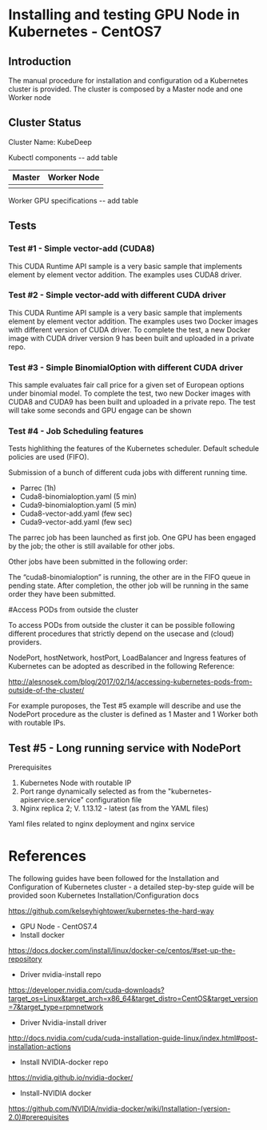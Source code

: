 # Installing and testing GPU Node in Kubernetes - CentOS7

## Introduction

The manual procedure for installation and configuration od a Kubernetes cluster is provided. The cluster is composed by a Master node and one Worker node

## Cluster Status

Cluster Name: KubeDeep

Kubectl components
-- add table

| Master | Worker Node |
| --- | --- |
| | |

Worker GPU specifications
-- add table

## Tests
### Test #1 - Simple vector-add (CUDA8)
This CUDA Runtime API sample is a very basic sample that implements element by element vector addition.
The examples uses CUDA8 driver.

### Test #2 - Simple vector-add with different CUDA driver
This CUDA Runtime API sample is a very basic sample that implements element by element vector addition.
The examples uses two Docker images with different version of CUDA driver.
To complete the test, a new Docker image with CUDA driver version 9 has been built and uploaded in a private repo.

### Test #3 - Simple BinomialOption with different CUDA driver
This sample evaluates fair call price for a given set of European options under binomial model.
To complete the test, two new Docker images with CUDA8 and CUDA9 has been built and uploaded in a private repo.
The test will take some seconds and GPU engage can be shown

### Test #4 - Job Scheduling features

Tests highlithing the features of the Kubernetes scheduler.
Default schedule policies are used (FIFO).

Submission of a bunch of different cuda jobs with different running time.
* Parrec (1h)
* Cuda8-binomialoption.yaml (5 min)
* Cuda9-binomialoption.yaml (5 min)
* Cuda8-vector-add.yaml (few sec)
* Cuda9-vector-add.yaml (few sec)

The parrec job has been launched as first job. One GPU has been engaged by the job; the other is still available for other jobs.

Other jobs have been submitted in the following order:

The “cuda8-binomialoption” is running, the other are in the FIFO queue in pending state. After completion, the other job will be running in the same order they have been submitted.

#Access PODs from outside the cluster

To access PODs from outside the cluster it can be possible following different procedures that strictly depend on the usecase and (cloud) providers.

NodePort, hostNetwork, hostPort, LoadBalancer and Ingress features of Kubernetes can be adopted as described in the following Reference:

http://alesnosek.com/blog/2017/02/14/accessing-kubernetes-pods-from-outside-of-the-cluster/

For example puroposes, the Test #5 example will describe and use the NodePort procedure as the cluster is defined as 1 Master and 1 Worker both with routable IPs.

## Test #5 - Long running service with NodePort

Prerequisites

1. Kubernetes Node with routable IP
2. Port range dynamically selected as from the "kubernetes-apiservice.service" configuration file
3. Nginx replica 2; V. 1.13.12 - latest (as from the YAML files)

Yaml files related to nginx deployment and nginx service


# References

The following guides have been followed for the Installation and Configuration of Kubernetes cluster - a detailed step-by-step guide will be provided soon
Kubernetes Installation/Configuration docs

https://github.com/kelseyhightower/kubernetes-the-hard-way
* GPU Node - CentOS7.4
* Install docker

https://docs.docker.com/install/linux/docker-ce/centos/#set-up-the-repository
* Driver nvidia-install repo

https://developer.nvidia.com/cuda-downloads?target_os=Linux&target_arch=x86_64&target_distro=CentOS&target_version=7&target_type=rpmnetwork
* Driver Nvidia-install driver

http://docs.nvidia.com/cuda/cuda-installation-guide-linux/index.html#post-installation-actions
* Install NVIDIA-docker repo

https://nvidia.github.io/nvidia-docker/
* Install-NVIDIA docker

https://github.com/NVIDIA/nvidia-docker/wiki/Installation-(version-2.0)#prerequisites
